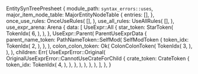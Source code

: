 EntitySynTreePresheet {
    module_path: `syntax_errors::uses`,
    major_item_node_table: MajorEntityNodeTable {
        entries: [],
    },
    once_use_rules: OnceUseRules(
        [],
    ),
    use_all_rules: UseAllRules(
        [],
    ),
    use_expr_arena: Arena {
        data: [
            UseExpr::All {
                star_token: StarToken(
                    TokenIdx(
                        6,
                    ),
                ),
            },
            UseExpr::Parent(
                ParentUseExprData {
                    parent_name_token: PathNameToken::SelfMod(
                        SelfModToken {
                            token_idx: TokenIdx(
                                2,
                            ),
                        },
                    ),
                    colon_colon_token: Ok(
                        ColonColonToken(
                            TokenIdx(
                                3,
                            ),
                        ),
                    ),
                    children: Err(
                        UseExprError::Original(
                            OriginalUseExprError::CannotUseCrateForChild {
                                crate_token: CrateToken {
                                    token_idx: TokenIdx(
                                        4,
                                    ),
                                },
                            },
                        ),
                    ),
                },
            ),
        ],
    },
}